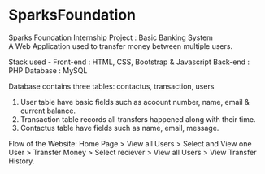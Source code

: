 # SparksFoundation
Sparks Foundation Internship Project : Basic Banking System  
A Web Application used to transfer money between multiple users.

Stack used - 
Front-end : HTML, CSS, Bootstrap & Javascript 
Back-end : PHP 
Database : MySQL   

Database contains three tables: contactus, transaction, users
1. User table have basic fields such as acoount number, name, email & current balance. 
2. Transaction table records all transfers happened along with their time.
3. Contactus table have fields such as name, email, message.

Flow of the Website: Home Page > View all Users > Select and View one User > Transfer Money > Select reciever > View all Users > View Transfer History.
